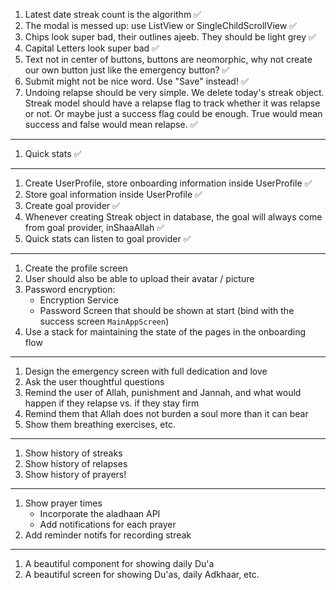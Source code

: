 1. Latest date streak count is the algorithm ✅
2. The modal is messed up: use ListView or SingleChildScrollView ✅
3. Chips look super bad, their outlines ajeeb. They should be light grey ✅
4. Capital Letters look super bad ✅
5. Text not in center of buttons, buttons are neomorphic, why not create our own button just like the emergency button? ✅
5. Submit might not be nice word. Use "Save" instead! ✅
6. Undoing relapse should be very simple. We delete today's streak object. Streak model should have a relapse flag to track whether it was relapse or not. Or maybe just a success flag could be enough. True would mean success and false would mean relapse. ✅

---

1. Quick stats ✅

---

1. Create UserProfile, store onboarding information inside UserProfile ✅
2. Store goal information inside UserProfile ✅
3. Create goal provider ✅
4. Whenever creating Streak object in database, the goal will always come from goal provider, inShaaAllah ✅
5. Quick stats can listen to goal provider ✅

---

1. Create the profile screen
2. User should also be able to upload their avatar / picture
3. Password encryption: 
    - Encryption Service
    - Password Screen that should be shown at start (bind with the success screen `MainAppScreen`)
4. Use a stack for maintaining the state of the pages in the onboarding flow

---

1. Design the emergency screen with full dedication and love 
2. Ask the user thoughtful questions 
3. Remind the user of Allah, punishment and Jannah, and what would happen if they relapse vs. if they stay firm
4. Remind them that Allah does not burden a soul more than it can bear
5. Show them breathing exercises, etc. 

---

1. Show history of streaks
2. Show history of relapses 
3. Show history of prayers!

---

1. Show prayer times
    - Incorporate the aladhaan API
    - Add notifications for each prayer
2. Add reminder notifs for recording streak

---

1. A beautiful component for showing daily Du'a
2. A beautiful screen for showing Du'as, daily Adkhaar, etc.